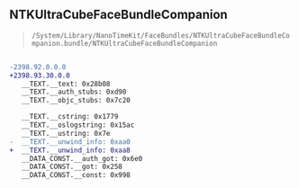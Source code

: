 ## NTKUltraCubeFaceBundleCompanion

> `/System/Library/NanoTimeKit/FaceBundles/NTKUltraCubeFaceBundleCompanion.bundle/NTKUltraCubeFaceBundleCompanion`

```diff

-2398.92.0.0.0
+2398.93.30.0.0
   __TEXT.__text: 0x28b08
   __TEXT.__auth_stubs: 0xd90
   __TEXT.__objc_stubs: 0x7c20

   __TEXT.__cstring: 0x1779
   __TEXT.__oslogstring: 0x15ac
   __TEXT.__ustring: 0x7e
-  __TEXT.__unwind_info: 0xaa0
+  __TEXT.__unwind_info: 0xaa8
   __DATA_CONST.__auth_got: 0x6e0
   __DATA_CONST.__got: 0x258
   __DATA_CONST.__const: 0x998

```
